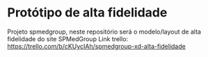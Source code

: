 # Protótipo de alta fidelidade
Projeto spmedgroup, neste repositório será o modelo/layout de alta fidelidade do site SPMedGroup
Link trello: https://trello.com/b/cKUycIAh/spmedgroup-xd-alta-fidelidade

